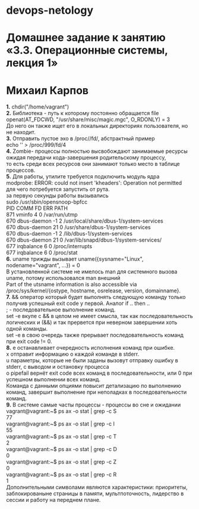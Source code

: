 # devops-netology

# Домашнее задание к занятию «3.3. Операционные системы, лекция 1»
# Михаил Карпов

**1.** chdir("/home/vagrant")  
**2.** Библиотека - путь к которому постоянно обращается file  
openat(AT_FDCWD, "/usr/share/misc/magic.mgc", O_RDONLY) = 3  
До него он также ищет его в локальных директориях пользователя, но не находит.  
**3.** Отправить пустое эхо в /proc/<PID>/fd/<FD>, абстрактный пример  
echo '' > /proc/999/fd/4  
**4.** Zombie- процессы полностью высвобождают занимаемые ресурсы ожидая передачи кода-завершения родительскому процессу,    
то есть среди всех ресурсов они занимают только место в таблице процессов.  
**5.** Для работы, утилите требуется подключить модуль ядра  
modprobe: ERROR: could not insert 'kheaders': Operation not permitted    
для чего потребуется запустить от рута.    
за первую секунды работы вызывались  
sudo /usr/sbin/opensnoop-bpfcc    
PID    COMM               FD ERR PATH    
871    vminfo              4   0 /var/run/utmp    
670    dbus-daemon        -1   2 /usr/local/share/dbus-1/system-services    
670    dbus-daemon        21   0 /usr/share/dbus-1/system-services    
670    dbus-daemon        -1   2 /lib/dbus-1/system-services    
670    dbus-daemon        21   0 /var/lib/snapd/dbus-1/system-services/    
677    irqbalance          6   0 /proc/interrupts    
677    irqbalance          6   0 /proc/stat    
**6.** uname трижды вызывает uname({sysname="Linux", nodename="vagrant", ...}) = 0  
В установленной системе не имелось man для системного вызова uname, потому использовался man внешний    
       Part of the utsname information is also accessible via
       /proc/sys/kernel/{ostype, hostname, osrelease, version,
       domainname}.  
**7.** && оператор который будет выполнять следующую команду только получив успешный exit code у первой. Аналог if .. then ..  
; - последовательное выполнение команд.  
set -e вкупе с && в целом не имеет смысла, так как последовательность логических и (&&) и так прервется при неверном завершении хоть одной команды.    
set -e в свою очередь также прерывает последовательность команд при exit code != 0.  
**8.** e останавливает очередность исполнения команд при ошибке.   
x отправит информацию о каждой команде в stderr.  
u параметры, которые не были заданы вызовут отправку ошибку в stderr, с выводом и остановку процесса  
o pipefail вернёт exit code всех команд в последовательности, или 0 при успешном выполнении всех команд.  
Команда с данными опциями повысит детализацию по выполнению команд, завершит выполнение при неполадках в последовательности команд.    
**9.** В системе самые часты процессы - процессы во сне и ожидании    
vagrant@vagrant:\~$ ps ax -o stat | grep -c S  
77  
vagrant@vagrant:\~$ ps ax -o stat | grep -c I  
55  
vagrant@vagrant:\~$ ps ax -o stat | grep -c T  
2  
vagrant@vagrant:\~$ ps ax -o stat | grep -c D  
0  
vagrant@vagrant:\~$ ps ax -o stat | grep -c Z  
0  
vagrant@vagrant:\~$ ps ax -o stat | grep -c R  
1  
Дополнительными символами являются характеристики: приоритеты, заблокированыне страницы в памяти, мультпоточность, лидерство в сессии и работу на переднем плане.